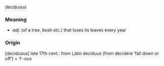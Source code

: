 deciduous
### Meaning
+ _adj_: (of a tree, bush etc.) that loses its leaves every year

### Origin

[deciduous] late 17th cent.: from Latin deciduus (from decidere ‘fall down or off’) + ↑-ous
